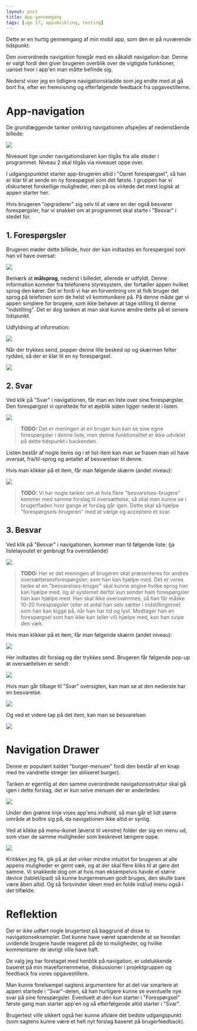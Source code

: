 ```yaml
---
layout: post
title: App gennemgang
tags: [uge 17, appudvikling, testing]
---
```


Dette er en hurtig gennemgang af min mobil app, som den er på nuværende tidspunkt.

Den overordnede navigation foregår med en såkaldt navigation-bar. Denne er valgt fordi den giver brugeren overblik over de vigtigste funktioner, uanset hvor i app'en man måtte befinde sig.

Nederst viser jeg en tidligere navigationskladde som jeg endte med at gå bort fra, efter en fremvisning og efterfølgende feedback fra opgavestillerne.

# App-navigation
De grundlæggende tanker omkring navigationen afspejles af nedenstående billede:

![](/img/ordsomegram/OrdsomeGram0.png)

Niveauet lige under navigationsbaren kan tilgås fra alle steder i programmet. Niveau 2 skal tilgås via niveauet oppe over.

I udgangspunktet starter app-brugeren altid i "Opret forespørgsel", så han er klar til at sende en ny forespøgsel som det første. I gruppen har vi diskurteret forskellige muligheder, men på os virkede det mest logisk at appen starter her.

Hvis brugeren "opgraderer" sig selv til at være en der også besvarer forespørgsler, har vi snakket om at programmet skal starte i "Besvar" i stedet for.

## 1. Forespørgsler
Brugeren møder dette billede, hvor der kan indtastes en forespørgsel som han vil have oversat:

![](/img/ordsomegram/OrdsomeGram1.png)

Bemærk at __målsprog__, nederst i billedet, allerede er udfyldt. Denne information kommer fra telefonens styresystem, der fortæller appen hvilket sprog den kører. Det er fordi vi har en forventning om at folk bruger det sprog på telefonen som de helst vil kommunikere på. På denne måde gør vi appen simplere for brugere, som ikke behøver at tage stilling til denne "indstilling". Det er dog tanken at man skal kunne ændre dette på et senere tidspunkt.

Udfyldning af information:

![](/img/ordsomegram/OrdsomeGram2B.png)

Når der trykkes send, popper denne lille besked op og skærmen felter ryddes, så der er klar til en ny forespørgsel.

![](/img/ordsomegram/OrdsomeGram2c.png)

## 2. Svar
Ved klik på "Svar" i navigationen, får man en liste over sine forespørgsler. Den forespørgsel vi oprettede for et øjeblik siden ligger nederst i listen.

![](/img/ordsomegram/OrdsomeGram3.png)

> __TODO:__ Det er meningen at en bruger kun kan se sine egne forespørgsler i denne liste, men denne funktionalitet er ikke udviklet på dette tidspunkt i backenden.

Listen består af nogle items og i et list-item kan man se frasen man vil have oversat, fra/til-sprog og antallet af besvarelser til denne.

Hvis man klikker på et item, får man følgende skærm (andet niveau):

![](/img/ordsomegram/OrdsomeGram3b.png)

> __TODO:__ Vi har nogle tanker om at hvis flere "besvarelses-brugere" kommer med samme forslag til oversættelse, så skal man kunne se i brugerfladen hvor gange et forslag går igen. Dette skal så hjælpe "forespørgsels-brugeren" med at vælge og acceptere et svar.

## 3. Besvar
Ved klik på "Besvar" i navigationen, kommer man til følgende liste: (ja listelayoutet er genbrugt fra ovenstående)

![](/img/ordsomegram/OrdsomeGram3.png)

> __TODO:__ Her er det meningen af brugeren skal præsenteres for andres oversættelsesforespørgsler, som han kan hjælpe med. Det er vores tanke at en "besvarelses-bruger" skal kunne angive hvilke sprog han kan hjælpe med, og at systemet derfor kun sender ham forespørgsler han kan hjælpe med. Han skal ikke oversvømmes, så han får måske 10-20 foresprøgsler (eller et antal han selv sætter i indstillingerne) som han kan kigge på, når han har tid og lyst. Modtager han en forespørgsel som han ikke kan (eller vil) hjælpe med, kan han svipe den væk.

Hvis man klikker på et item, får man følgende skærm (andet niveau):

![](/img/ordsomegram/OrdsomeGram4.png)

Her indtastes dit forslag og der trykkes send. Brugeren får følgende pop-up at oversættelsen er sendt:

![](/img/ordsomegram/OrdsomeGram4b.png)

Hvis man går tilbage til "Svar" oversigten, kan man se at den nederste har en besvarelse.

![](/img/ordsomegram/OrdsomeGram4c.png)

Og ved et videre tap på det item, kan man se besvarelsen

![](/img/ordsomegram/OrdsomeGram4d.png)

# Navigation Drawer
Denne er populært kaldet "burger-menuen" fordi den består af en knap med tre vandrette streger (en stiliseret burger).

Tanken er egentlig at den samme overordnede navigationsstruktur skal gå igen i dette forslag, det er kun selve menuen der er anderledes:

![](/img/ordsomegram/OrdsomeDrawer1.png)

Under den grønne linje vises app'ens indhold, så man går et lidt større område at boltre sig på, da navigationen ikke altid er synlig.

Ved at klikke på menu-ikonet (øverst til venstre) folder der sig en menu ud, som viser de samme muligheder som beskrevet længere oppe.

![](/img/ordsomegram/OrdsomeDrawer2.png)

Kritikken jeg fik, gik på at det virker mindre intuitivt for brugeren at alle appens muligheder er gemt væk, og at der skal flere kliks til at gøre det samme. Vi snakkede dog om at hvis man eksempelvis havde et større device (tablet/ipad) så kunne burgermenuen godt bruges, den skulle bare være åben altid. Og så forsvinder ideen med en folde ind/ud menu også i det tilfælde.

# Reflektion
Der er ikke udført nogle brugertest på baggrund af disse to navigationseksempler. Det kunne have været spændende at se hvordan uvidende brugere havde reageret på de to muligheder, og hvilke kommentarer de iøvrigt ville have haft.

De valg jeg har foretaget med henblik på navigation, er udelukkende baseret på min mavefornemmelse, diskussioner i projektgruppen og feedback fra vores opgavestillere.

Man kunne forelsempel sagtens argumentere for at det var smartere at appen startede i "Svar"-delen, så han hurtigere kunne se eventuelle nye svar på sine forespørgsler. Eventuelt at den kun starter i "Forespørgsel" første gang man starter app'en og så efterfølgende altid starter i "Svar". 

Brugertest ville sikkert også her kunne afsløre det bedste udgangspunkt (som sagtens kunne være et helt nyt forslag baseret på brugerfeedback).

